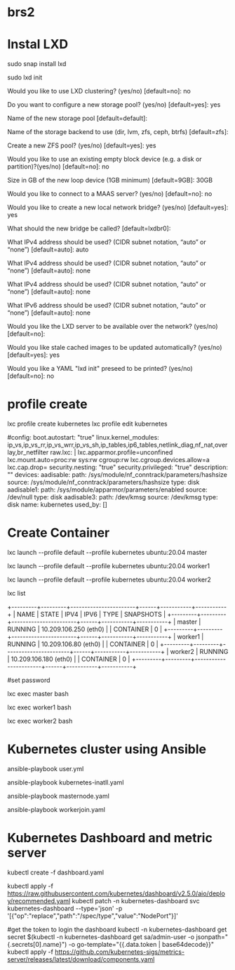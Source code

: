 # brs2

# Instal LXD
 
sudo snap install lxd
 
 sudo lxd init
 
 Would you like to use LXD clustering? (yes/no) [default=no]: no
 
Do you want to configure a new storage pool? (yes/no) [default=yes]: yes

Name of the new storage pool [default=default]:

Name of the storage backend to use (dir, lvm, zfs, ceph, btrfs) [default=zfs]:

Create a new ZFS pool? (yes/no) [default=yes]: yes

Would you like to use an existing empty block device (e.g. a disk or partition)?(yes/no) [default=no]: no

Size in GB of the new loop device (1GB minimum) [default=9GB]: 30GB

Would you like to connect to a MAAS server? (yes/no) [default=no]: no

Would you like to create a new local network bridge? (yes/no) [default=yes]: yes

What should the new bridge be called? [default=lxdbr0]:

What IPv4 address should be used? (CIDR subnet notation, “auto” or “none”) [default=auto]: auto

What IPv4 address should be used? (CIDR subnet notation, “auto” or “none”) [default=auto]: none

What IPv4 address should be used? (CIDR subnet notation, “auto” or “none”) [default=auto]: none

What IPv6 address should be used? (CIDR subnet notation, “auto” or “none”) [default=auto]: none

Would you like the LXD server to be available over the network? (yes/no) [default=no]:

Would you like stale cached images to be updated automatically? (yes/no) [default=yes]: yes

Would you like a YAML "lxd init" preseed to be printed? (yes/no) [default=no]: no


# profile create

lxc profile create kubernetes
lxc profile edit kubernetes

#config:
  boot.autostart: "true"
  linux.kernel_modules: ip_vs,ip_vs_rr,ip_vs_wrr,ip_vs_sh,ip_tables,ip6_tables,netlink_diag,nf_nat,overlay,br_netfilter
  raw.lxc: |
    lxc.apparmor.profile=unconfined
    lxc.mount.auto=proc:rw sys:rw cgroup:rw
    lxc.cgroup.devices.allow=a
    lxc.cap.drop=
  security.nesting: "true"
  security.privileged: "true"
description: ""
devices:
  aadisable:
    path: /sys/module/nf_conntrack/parameters/hashsize
    source: /sys/module/nf_conntrack/parameters/hashsize
    type: disk
  aadisable1:
    path: /sys/module/apparmor/parameters/enabled
    source: /dev/null
    type: disk
  aadisable3:
    path: /dev/kmsg
    source: /dev/kmsg
    type: disk
name: kubernetes
used_by: []

# Create Container

lxc launch --profile default --profile kubernetes ubuntu:20.04 master

lxc launch --profile default --profile kubernetes ubuntu:20.04 worker1

lxc launch --profile default --profile kubernetes ubuntu:20.04 worker2

lxc list

+---------+---------+-----------------------+------+-----------+-----------+
|  NAME   |  STATE  |         IPV4          | IPV6 |   TYPE    | SNAPSHOTS |
+---------+---------+-----------------------+------+-----------+-----------+
| master  | RUNNING | 10.209.106.250 (eth0) |      | CONTAINER | 0         |
+---------+---------+-----------------------+------+-----------+-----------+
| worker1 | RUNNING | 10.209.106.80 (eth0)  |      | CONTAINER | 0         |
+---------+---------+-----------------------+------+-----------+-----------+
| worker2 | RUNNING | 10.209.106.180 (eth0) |      | CONTAINER | 0         |
+---------+---------+-----------------------+------+-----------+-----------+

#set password

lxc exec master bash

lxc exec worker1 bash

lxc exec worker2 bash

# Kubernetes cluster using Ansible

ansible-playbook user.yml

ansible-playbook kubernetes-inatll.yaml

ansible-playbook masternode.yaml

ansible-playbook workerjoin.yaml

# Kubernetes Dashboard and metric server

kubectl create -f dashboard.yaml

kubectl apply -f https://raw.githubusercontent.com/kubernetes/dashboard/v2.5.0/aio/deploy/recommended.yaml
kubectl patch -n kubernetes-dashboard svc kubernetes-dashboard --type='json' -p '[{"op":"replace","path":"/spec/type","value":"NodePort"}]'

#get the token to login the dashboard
kubectl -n kubernetes-dashboard get secret $(kubectl -n kubernetes-dashboard get sa/admin-user -o jsonpath="{.secrets[0].name}") -o go-template="{{.data.token | base64decode}}"
kubectl apply -f https://github.com/kubernetes-sigs/metrics-server/releases/latest/download/components.yaml


 
